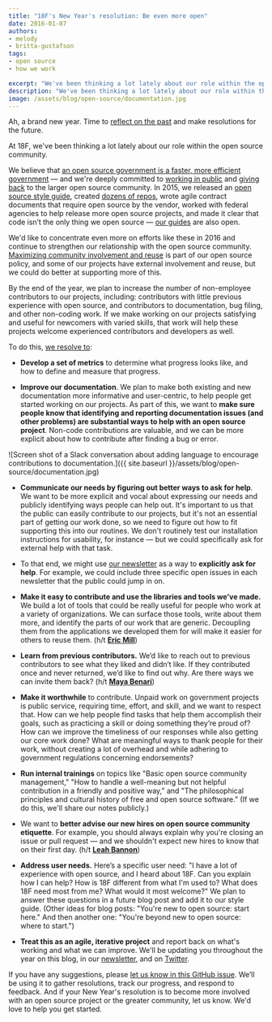 ```yaml
---
title: "18F's New Year's resolution: Be even more open"
date: 2016-01-07
authors:
- melody
- britta-gustafson
tags:
- open source
- how we work

excerpt: "We've been thinking a lot lately about our role within the open source community, and it's our 2016 resolution to increase the number of non-employee contributors to our projects, including: contributors with little previous experience with open source, and contributors to documentation, bug filing, and other non-coding work."
description: "We've been thinking a lot lately about our role within the open source community, and it's our 2016 resolution to increase the number of non-employee contributors to our projects, including: contributors with little previous experience with open source, and contributors to documentation, bug filing, and other non-coding work."
image: /assets/blog/open-source/documentation.jpg
---
```


Ah, a brand new year. Time to [reflect on the
past](https://18f.gsa.gov/2015/12/23/looking-back-2015-our-own-words/)
and make resolutions for the future.

At 18F, we've been thinking a lot lately about our role within the open
source community.

We believe that [an open source government is a faster, more efficient
government](https://18f.gsa.gov/2015/12/09/an-open-source-government-is-a-faster-more-efficient-government/)
— and we're deeply committed to [working in
public](https://18f.gsa.gov/2014/07/31/working-in-public-from-day-1/)
and [giving
back](https://18f.gsa.gov/2015/06/03/giving-back-to-open-source/) to
the larger open source community. In 2015, we released an [open source
style
guide](https://18f.gsa.gov/2015/07/29/style-guide-for-open-source-documentation/),
created [dozens of repos](https://github.com/18F), wrote agile
contract documents that require open source by the vendor, worked with
federal agencies to help release more open source projects, and made it
clear that code isn’t the only thing we open source — [our
](https://pages.18f.gov/guides/)[guides](https://pages.18f.gov/guides/)
are also open.

We'd like to concentrate even more on efforts like these in 2016 and
continue to strengthen our relationship with the open source community.
[Maximizing community involvement and
reuse](https://github.com/18F/open-source-policy/blob/master/policy.md#maximizing-community-involvement-and-reuse)
is part of our open source policy, and some of our projects have
external involvement and reuse, but we could do better at supporting
more of this.

By the end of the year, we plan to increase the number of non-employee
contributors to our projects, including: contributors with little
previous experience with open source, and contributors to documentation,
bug filing, and other non-coding work. If we make working on our
projects satisfying and useful for newcomers with varied skills, that
work will help these projects welcome experienced contributors and
developers as well.

To do this, [we resolve
to](https://github.com/18F/18f.gsa.gov/issues/1445):

-   **Develop a set of metrics** to determine what progress looks like,
 and how to define and measure that progress.

-   **Improve our documentation**. We plan to make both existing and new
 documentation more informative and user-centric, to help people
 get started working on our projects. As part of this, we want to
 **m**<span id="kix.ciz0zkic4beu" class="anchor"></span>**ake sure
 people know that identifying and reporting documentation issues
 (and other problems) are substantial ways to help with an open
 source project**. Non-code contributions are valuable, and we can
 be more explicit about how to contribute after finding a bug or
 error.

![Screen shot of a Slack conversation about adding language to encourage contributions to documentation.]({{ site.baseurl }}/assets/blog/open-source/documentation.jpg)

-   **Communicate our needs by figuring out better ways to ask for
 help**. We want to be more explicit and vocal about expressing our
 needs and publicly identifying ways people can help out. It's
 important to us that the public can easily contribute to our
 projects, but it's not an essential part of getting our work done,
 so we need to figure out how to fit supporting this into our
 routines. We don't routinely test our installation instructions
 for usability, for instance — but we could specifically ask for
 external help with that task.

-   To that end, we might use [our newsletter](https://18f.gsa.gov/#newsletter)
 as a way to **explicitly ask for help**. For example, we could
 include three specific open issues in each newsletter that the
 public could jump in on.

-   **Make it easy to contribute and use the libraries and tools we’ve
 made.** We build a lot of tools that could be really useful for
 people who work at a variety of organizations. We can surface
 those tools, write about them more, and identify the parts of our
 work that are generic. Decoupling them from the applications we
 developed them for will make it easier for others to reuse them.
 (h/t [**Eric Mill**](https://18f.gsa.gov/team/eric/))

-   **Learn from previous contributors.** We’d like to reach out to
 previous contributors to see what they liked and didn’t like. If
 they contributed once and never returned, we’d like to find out
 why. Are there ways we can invite them back? (h/t [**Maya
 Benari**](https://18f.gsa.gov/team/maya/))

-   **Make it worthwhile** to contribute. Unpaid work on government
 projects is public service, requiring time, effort, and skill, and
 we want to respect that. How can we help people find tasks that
 help them accomplish their goals, such as practicing a skill or
 doing something they’re proud of? How can we improve the
 timeliness of our responses while also getting our core work done?
 What are meaningful ways to thank people for their work, without
 creating a lot of overhead and while adhering to government
 regulations concerning endorsements?

-   **Run internal trainings** on topics like "Basic open source
 community management," "How to handle a well-meaning but not
 helpful contribution in a friendly and positive way," and "The
 philosophical principles and cultural history of free and open
 source software." (If we do this, we'll share our notes publicly.)

-   We want to **better advise our new hires on open source community
 etiquette**. For example, you should always explain why you're
 closing an issue or pull request — and we shouldn't expect new
 hires to know that on their first day. (h/t
 [**Leah Bannon**](https://18f.gsa.gov/team/leah/))

-   **Address user needs.** Here’s a specific user need: "I have a lot
 of experience with open source, and I heard about 18F. Can you
 explain how I can help? How is 18F different from what I'm used
 to? What does 18F need most from me? What would it most welcome?"
 We plan to answer these questions in a future blog post and add it
 to our style guide. (Other ideas for blog posts: "You're new to
 open source: start here." And then another one: "You're beyond new
 to open source: where to start.")

-   **Treat this as an agile, iterative project** and report back on
 what's working and what we can improve. We'll be updating you
 throughout the year on this blog, in our
 [newsletter](https://18f.gsa.gov/#newsletter), and on
 [Twitter](https://twitter.com/18F/).

If you have any suggestions, please [let us
know in this GitHub
issue](https://github.com/18F/18f.gsa.gov/issues/1445). We’ll be using
it to gather resolutions, track our progress, and respond to feedback.
And if your New Year's resolution is to become more involved with an
open source project or the greater community, let us know. We'd love to
help you get started.
